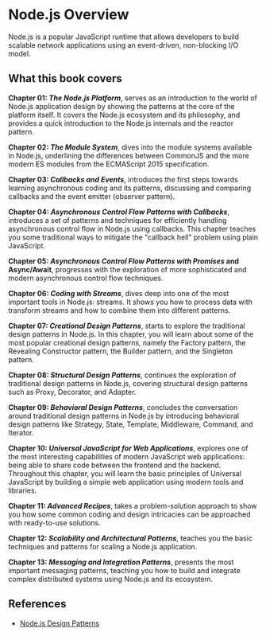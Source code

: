 # Node.js Overview

Node.js is a popular JavaScript runtime that allows developers to build scalable network applications using an event-driven, non-blocking I/O model.

## What this book covers

**Chapter 01: _The Node.js Platform_**, serves as an introduction to the world of Node.js
application design by showing the patterns at the core of the platform itself. It covers
the Node.js ecosystem and its philosophy, and provides a quick introduction to the
Node.js internals and the reactor pattern.

**Chapter 02: _The Module System_**, dives into the module systems available in Node.js,
underlining the differences between CommonJS and the more modern ES modules
from the ECMAScript 2015 specification.

**Chapter 03: _Callbacks and Events_**, introduces the first steps towards learning
asynchronous coding and its patterns, discussing and comparing callbacks and
the event emitter (observer pattern).

**Chapter 04: _Asynchronous Control Flow Patterns with Callbacks_**, introduces a set of
patterns and techniques for efficiently handling asynchronous control flow in
Node.js using callbacks. This chapter teaches you some traditional ways to mitigate
the "callback hell" problem using plain JavaScript.

**Chapter 05: _Asynchronous Control Flow Patterns with Promises_ and Async/Await**,
progresses with the exploration of more sophisticated and modern asynchronous
control flow techniques.

**Chapter 06: _Coding with Streams_**, dives deep into one of the most important tools
in Node.js: streams. It shows you how to process data with transform streams
and how to combine them into different patterns.

**Chapter 07: _Creational Design Patterns_**, starts to explore the traditional design patterns
in Node.js. In this chapter, you will learn about some of the most popular creational
design patterns, namely the Factory pattern, the Revealing Constructor pattern, the
Builder pattern, and the Singleton pattern.

**Chapter 08: _Structural Design Patterns_**, continues the exploration of traditional design
patterns in Node.js, covering structural design patterns such as Proxy, Decorator,
and Adapter.

**Chapter 09: _Behavioral Design Patterns_**, concludes the conversation around traditional
design patterns in Node.js by introducing behavioral design patterns like Strategy,
State, Template, Middleware, Command, and Iterator.

**Chapter 10: _Universal JavaScript for Web Applications_**, explores one of the most
interesting capabilities of modern JavaScript web applications: being able to share
code between the frontend and the backend. Throughout this chapter, you will learn
the basic principles of Universal JavaScript by building a simple web application
using modern tools and libraries.

**Chapter 11: _Advanced Recipes_**, takes a problem-solution approach to show you how
some common coding and design intricacies can be approached with ready-to-use
solutions.

**Chapter 12: _Scalability and Architectural Patterns_**, teaches you the basic techniques and
patterns for scaling a Node.js application.

**Chapter 13: _Messaging and Integration Patterns_**, presents the most important messaging
patterns, teaching you how to build and integrate complex distributed systems using
Node.js and its ecosystem.

## References

- [Node.js Design Patterns](https://www.nodejsdesignpatterns.com/)
